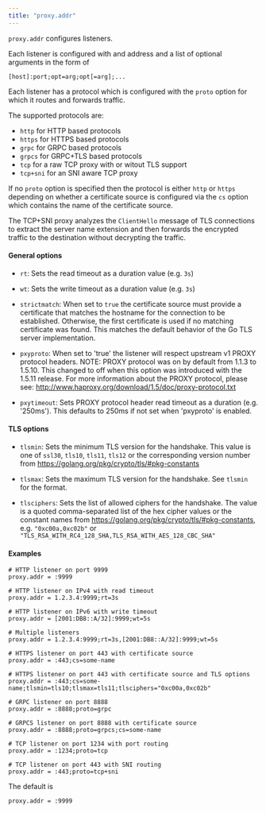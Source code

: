 ```yaml
---
title: "proxy.addr"
---
```



`proxy.addr` configures listeners.

Each listener is configured with and address and a
list of optional arguments in the form of

    [host]:port;opt=arg;opt[=arg];...

Each listener has a protocol which is configured
with the `proto` option for which it routes and
forwards traffic.

The supported protocols are:

* `http` for HTTP based protocols
* `https` for HTTPS based protocols
* `grpc` for GRPC based protocols
* `grpcs` for GRPC+TLS based protocols
* `tcp` for a raw TCP proxy with or witout TLS support
* `tcp+sni` for an SNI aware TCP proxy

If no `proto` option is specified then the protocol
is either `http` or `https` depending on whether a
certificate source is configured via the `cs` option
which contains the name of the certificate source.

The TCP+SNI proxy analyzes the `ClientHello` message
of TLS connections to extract the server name
extension and then forwards the encrypted traffic
to the destination without decrypting the traffic.

#### General options

* `rt`: Sets the read timeout as a duration value (e.g. `3s`)

* `wt`: Sets the write timeout as a duration value (e.g. `3s`)

* `strictmatch`: When set to `true` the certificate source must provide
  a certificate that matches the hostname for the connection
  to be established. Otherwise, the first certificate is used
  if no matching certificate was found. This matches the default
  behavior of the Go TLS server implementation.

* `pxyproto`: When set to 'true' the listener will respect upstream v1
  PROXY protocol headers.
  NOTE: PROXY protocol was on by default from 1.1.3 to 1.5.10.
  This changed to off when this option was introduced with
  the 1.5.11 release.
  For more information about the PROXY protocol, please see:
  http://www.haproxy.org/download/1.5/doc/proxy-protocol.txt

* `pxytimeout`: Sets PROXY protocol header read timeout as a duration (e.g. '250ms').
  This defaults to 250ms if not set when 'pxyproto' is enabled.

#### TLS options

* `tlsmin`: Sets the minimum TLS version for the handshake. This value
  is one of `ssl30`, `tls10`, `tls11`, `tls12` or the corresponding
  version number from https://golang.org/pkg/crypto/tls/#pkg-constants

* `tlsmax`: Sets the maximum TLS version for the handshake. See `tlsmin`
  for the format.

* `tlsciphers`: Sets the list of allowed ciphers for the handshake. The value
  is a quoted comma-separated list of the hex cipher values or
  the constant names from https://golang.org/pkg/crypto/tls/#pkg-constants,
  e.g. `"0xc00a,0xc02b"` or `"TLS_RSA_WITH_RC4_128_SHA,TLS_RSA_WITH_AES_128_CBC_SHA"`

#### Examples

    # HTTP listener on port 9999
    proxy.addr = :9999

    # HTTP listener on IPv4 with read timeout
    proxy.addr = 1.2.3.4:9999;rt=3s

    # HTTP listener on IPv6 with write timeout
    proxy.addr = [2001:DB8::A/32]:9999;wt=5s

    # Multiple listeners
    proxy.addr = 1.2.3.4:9999;rt=3s,[2001:DB8::A/32]:9999;wt=5s

    # HTTPS listener on port 443 with certificate source
    proxy.addr = :443;cs=some-name

    # HTTPS listener on port 443 with certificate source and TLS options
    proxy.addr = :443;cs=some-name;tlsmin=tls10;tlsmax=tls11;tlsciphers="0xc00a,0xc02b"
    
    # GRPC listener on port 8888 
    proxy.addr = :8888;proto=grpc
    
    # GRPCS listener on port 8888 with certificate source
    proxy.addr = :8888;proto=grpcs;cs=some-name

    # TCP listener on port 1234 with port routing
    proxy.addr = :1234;proto=tcp

    # TCP listener on port 443 with SNI routing
    proxy.addr = :443;proto=tcp+sni

The default is

    proxy.addr = :9999
